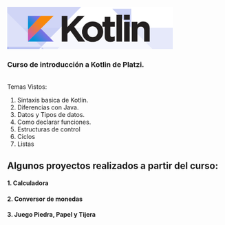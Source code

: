 ![Imagen logo Kotlin](./images/logoKotlin.png)

### Curso de introducción a Kotlin de Platzi.

<br>
Temas Vistos:
<br>

1. Sintaxis basica de Kotlin.
2. Diferencias con Java.
3. Datos y Tipos de datos.
4. Como declarar funciones.
5. Estructuras de control
6. Ciclos
7. Listas

## Algunos proyectos realizados a partir del curso:

#### 1. Calculadora
#### 2. Conversor de monedas
#### 3. Juego Piedra, Papel y Tijera

